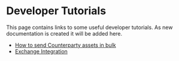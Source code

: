 Developer Tutorials
===============================

This page contains links to some useful developer tutorials. As new documentation is created it will be added here.

- [How to send Counterparty assets in bulk](/send_assets_in_bulk.md)
- [Exchange Integration](/exchange_integration.md)





